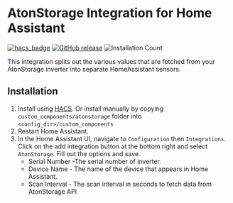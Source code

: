 # AtonStorage Integration for Home Assistant

[![hacs_badge](https://img.shields.io/badge/HACS-Default-orange.svg)](https://github.com/hacs/integration)
[![GitHub release](https://img.shields.io/github/release/wilds/hass-atonstorage.svg)](https://GitHub.com/wilds/hass-atonstorage/releases/)
![Installation Count](https://img.shields.io/badge/dynamic/json?color=41BDF5&logo=home-assistant&label=integration%20usage&suffix=%20installs&cacheSeconds=15600&url=https://analytics.home-assistant.io/custom_integrations.json&query=$.atonstorage.total)

This integration splits out the various values that are fetched from your
AtonStorage inverter into separate HomeAssistant sensors.

## Installation

1. Install using [HACS](https://github.com/custom-components/hacs). Or install manually by copying `custom_components/atonstorage` folder into `<config_dir>/custom_components`
2. Restart Home Assistant.
3. In the Home Assistant UI, navigate to `Configuration` then `Integrations`. Click on the add integration button at the bottom right and select `AtonStorage`. Fill out the options and save.
   - Serial Number -The serial number of inverter.
   - Device Name - The name of the device that appears in Home Assistant.
   - Scan Interval - The scan interval in seconds to fetch data from AtonStorage API
